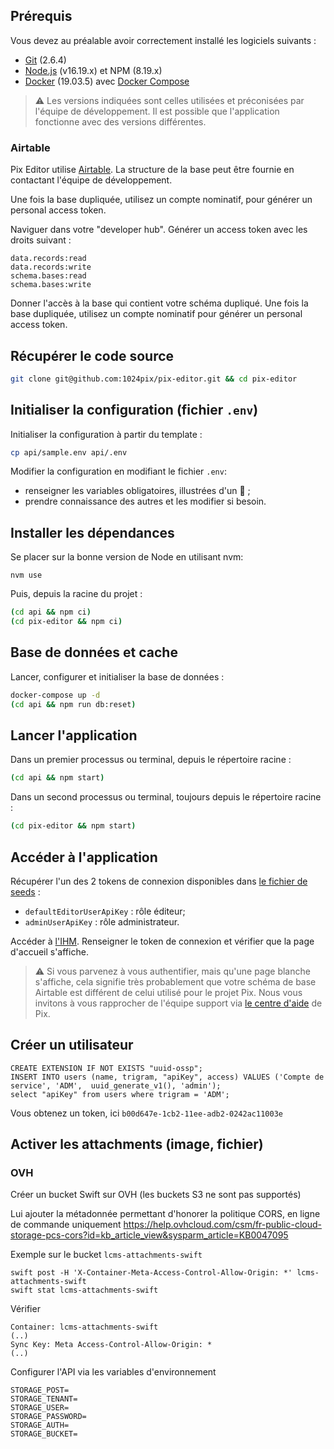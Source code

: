 
## Prérequis

Vous devez au préalable avoir correctement installé les logiciels suivants :

* [Git](http://git-scm.com/) (2.6.4)
* [Node.js](http://nodejs.org/) (v16.19.x) et NPM (8.19.x)
* [Docker](https://docs.docker.com/get-started/) (19.03.5) avec [Docker Compose](https://docs.docker.com/compose/install/)

> ⚠️ Les versions indiquées sont celles utilisées et préconisées par l'équipe de développement. Il est possible que l'application fonctionne avec des versions différentes.

### Airtable

Pix Editor utilise [Airtable](https://airtable.com/). 
La structure de la base peut être fournie en contactant l'équipe de développement.

Une fois la base dupliquée, utilisez un compte nominatif, pour générer un personal access token.

Naviguer dans votre "developer hub".
Générer un access token avec les droits suivant :
```
data.records:read
data.records:write
schema.bases:read
schema.bases:write
```
Donner l'accès à la base qui contient votre schéma dupliqué.
Une fois la base dupliquée, utilisez un compte nominatif pour générer un personal access token.

## Récupérer le code source

```bash
git clone git@github.com:1024pix/pix-editor.git && cd pix-editor
```

## Initialiser la configuration (fichier `.env`)

Initialiser la configuration à partir du template :
```bash
cp api/sample.env api/.env
```

Modifier la configuration en modifiant le fichier `.env`:
- renseigner les variables obligatoires, illustrées d'un 🔴 ;
- prendre connaissance des autres et les modifier si besoin.

## Installer les dépendances

Se placer sur la bonne version de Node en utilisant nvm:
```
nvm use
```

Puis, depuis la racine du projet :
```bash
(cd api && npm ci)
(cd pix-editor && npm ci)
```

## Base de données et cache

Lancer, configurer et initialiser la base de données :
```bash
docker-compose up -d
(cd api && npm run db:reset)
```

## Lancer l'application

Dans un premier processus ou terminal, depuis le répertoire racine :
```bash
(cd api && npm start)
```

Dans un second processus ou terminal, toujours depuis le répertoire racine :
```bash
(cd pix-editor && npm start)
```

## Accéder à l'application

Récupérer l'un des 2 tokens de connexion disponibles dans [le fichier de seeds](./api/db/seeds/seed.js) :
- `defaultEditorUserApiKey` : rôle éditeur;
- `adminUserApiKey` : rôle administrateur.

Accéder à [l'IHM](http://localhost:4300).
Renseigner le token de connexion et vérifier que la page d'accueil s'affiche.

> ⚠️ Si vous parvenez à vous authentifier, mais qu'une page blanche s'affiche, cela signifie très probablement que votre schéma de base Airtable est différent de celui utilisé pour le projet Pix. 
> Nous vous invitons à vous rapprocher de l'équipe support via [le centre d'aide](support.pix.fr) de Pix.


## Créer un utilisateur

```postgres-sql
CREATE EXTENSION IF NOT EXISTS "uuid-ossp";
INSERT INTO users (name, trigram, "apiKey", access) VALUES ('Compte de service', 'ADM',  uuid_generate_v1(), 'admin');
select "apiKey" from users where trigram = 'ADM';
```

Vous obtenez un token, ici  `b00d647e-1cb2-11ee-adb2-0242ac11003e`


## Activer les attachments (image, fichier) 

### OVH

Créer un bucket Swift sur OVH (les buckets S3 ne sont pas supportés)

Lui ajouter la métadonnée permettant d'honorer la politique CORS, en ligne de commande uniquement
https://help.ovhcloud.com/csm/fr-public-cloud-storage-pcs-cors?id=kb_article_view&sysparm_article=KB0047095

Exemple sur le bucket `lcms-attachments-swift`
```shell
swift post -H 'X-Container-Meta-Access-Control-Allow-Origin: *' lcms-attachments-swift
swift stat lcms-attachments-swift
```

Vérifier
```
Container: lcms-attachments-swift
(..)
Sync Key: Meta Access-Control-Allow-Origin: *
(..)
```

Configurer l'API via les variables d'environnement
```dotenv
STORAGE_POST=
STORAGE_TENANT=
STORAGE_USER=
STORAGE_PASSWORD=
STORAGE_AUTH=
STORAGE_BUCKET=
```
